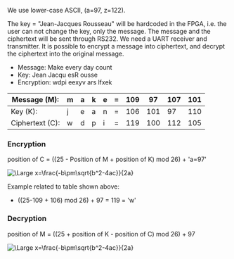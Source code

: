 We use lower-case ASCII, (a=97, z=122). 


The key = "Jean-Jacques Rousseau" will be hardcoded in the FPGA, i.e. the user can not change the key, only the message.
The message and the ciphertext will be sent through RS232. We need a UART receiver and transmitter. It is possible to encrypt a message into ciphertext, and decrypt the ciphertext into the original message.



* Message: Make every day count
* Key: Jean Jacqu esR ousse
* Encryption: wdpi eexyv ars lfxek


| Message (M):     | m | a | k | e | = | 109 | 97  | 107 | 101 |
|---               |---|---|---|---|---|-----|-----|-----|-----|
| Key (K):         | j | e | a | n | = | 106 | 101 | 97  | 110 | 
| Ciphertext (C):  | w | d | p | i | = | 119 | 100 | 112 | 105 |



### Encryption
position of C = ((25 - Position of M + position of K) mod 26) + 'a=97' 

<img src="https://latex.codecogs.com/svg.latex?\Large&space;C_i=(25-M_i+K_i)\hspace{2mm}\textup{mod}\hspace{2mm}26" title="\Large x=\frac{-b\pm\sqrt{b^2-4ac}}{2a}" />

Example related to table shown above:
* ((25-109 + 106) mod 26) + 97 = 119 = 'w'

### Decryption
position of M = ((25 + position of K - position of C) mod 26) + 97

<img src="https://latex.codecogs.com/svg.latex?\Large&space;M_i=(25+K_i-C_i)\hspace{2mm}\textup{mod}\hspace{2mm}26" title="\Large x=\frac{-b\pm\sqrt{b^2-4ac}}{2a}" />
